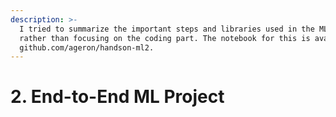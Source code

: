 ```yaml
---
description: >-
  I tried to summarize the important steps and libraries used in the ML project
  rather than focusing on the coding part. The notebook for this is available at
  github.com/ageron/handson-ml2.
---
```


# 2. End-to-End ML Project

